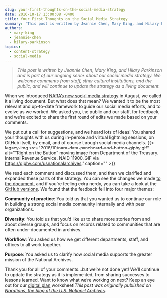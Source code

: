 ```yaml
---
slug: your-first-thoughts-on-the-social-media-strategy
date: 2016-10-17 13:00:08 -0400
title: Your First Thoughts on the Social Media Strategy
summary: 'This post is written by Jeannie Chen, Mary King, and Hilary Parkinson and is part of our ongoing series about our social media strategy. We welcome comments from staff, other cultural institutions, and the public, and will continue to update the strategy as a living document. When we introduced NARA’s new social media strategy in August,'
authors:
  - mary-king
  - jeannie-chen
  - hilary-parkinson
topics:
  - content-strategy
  - social-media
---
```


> _This post is written by Jeannie Chen, Mary King, and Hilary Parkinson and_ _is part of our ongoing series about our social media strategy. We welcome comments from staff, other cultural institutions, and the public, and will continue to update the strategy as a living document._

When we introduced [NARA’s new social media strategy](http://usnationalarchives.github.io/social-media-strategy/) in August, we called it a living document. But what does that mean? We wanted it to be the most relevant and up-to-date framework to guide our social media efforts, and to evolve as we worked. We asked you, the public and our staff, for feedback, and we’re excited to share the first round of edits we made based on your comments.

We put out a call for suggestions, and we heard lots of ideas! You shared your thoughts with us during in-person and virtual lightning sessions, on GitHub itself, by email, and of course through social media channels. {{< legacy-img src="2016/10/nara-data-punchcard-and-button-giphy.gif" alt="“Right on the Button” moving image from Department of the Treasury. Internal Revenue Service. NAID 11900. GIF via https://giphy.com/usnationalarchives." caption="" >}} 

We read each comment and discussed them, and then we clarified and expanded these parts of the strategy. You can see the changes we made [to the document](http://usnationalarchives.github.io/social-media-strategy/), and if you’re feeling extra nerdy, you can take a look at the [GitHub versions](https://github.com/usnationalarchives/social-media-strategy/commits/gh-pages). We found that the feedback fell into four major themes:

**Community of practice**: You told us that you wanted us to continue our role in building a strong social media community internally and with peer organizations.

**Diversity**: You told us that you’d like us to share more stories from and about diverse groups, and focus on records related to communities that are often under-documented in archives.

**Workflow**: You asked us how we get different departments, staff, and offices to all work together.

**Purpose**: You asked us to clarify how social media supports the greater mission of the National Archives.

Thank you for all of your comments…but we’re not done yet! We’ll continue to update the strategy as it is implemented, from sharing successes to lessons learned. Want to know what we’re working on next? Keep an eye out for our [digital plan](http://usnationalarchives.github.io/social-media-strategy/resources/) worksheet!_This post was originally published on [Narations, the blog of the U.S. National Archives](https://narations.blogs.archives.gov/)._